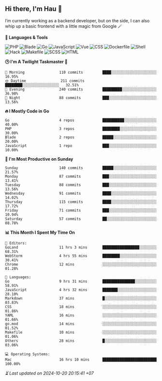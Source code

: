 ## Hi there, I'm Hau 👋
I’m currently working as a backend developer, but on the side, I can also whip up a basic frontend with a little magic from Google 🪄

<!--START_SECTION:readme-stats-->
**💬 Languages & Tools**

![PHP](https://img.shields.io/badge/PHP-64.61%25-4F5D95?&logo=PHP&labelColor=151b23)
![Blade](https://img.shields.io/badge/Blade-26.08%25-f7523f?&logo=Blade&labelColor=151b23)
![Go](https://img.shields.io/badge/Go-05.06%25-00ADD8?&logo=Go&labelColor=151b23)
![JavaScript](https://img.shields.io/badge/JavaScript-02.38%25-f1e05a?&logo=JavaScript&labelColor=151b23)
![Vue](https://img.shields.io/badge/Vue-01.20%25-41b883?&logo=Vue&labelColor=151b23)
![CSS](https://img.shields.io/badge/CSS-00.29%25-563d7c?&logo=CSS&labelColor=151b23)
![Dockerfile](https://img.shields.io/badge/Dockerfile-00.12%25-384d54?&logo=Dockerfile&labelColor=151b23)
![Shell](https://img.shields.io/badge/Shell-00.09%25-89e051?&logo=Shell&labelColor=151b23)
![Hack](https://img.shields.io/badge/Hack-00.07%25-878787?&logo=Hack&labelColor=151b23)
![Makefile](https://img.shields.io/badge/Makefile-00.06%25-427819?&logo=Makefile&labelColor=151b23)
![SCSS](https://img.shields.io/badge/SCSS-00.02%25-c6538c?&logo=SCSS&labelColor=151b23)
![HTML](https://img.shields.io/badge/HTML-00.01%25-e34c26?&logo=HTML&labelColor=151b23)


**🕒 I'm A Twilight Taskmaster 🌆**

```text
🌅 Morning                110 commits         ████░░░░░░░░░░░░░░░░░░░░░   16.95%
🌞 Daytime                211 commits         ████████░░░░░░░░░░░░░░░░░   32.51%
🌆 Evening                240 commits         █████████░░░░░░░░░░░░░░░░   36.98%
🌙 Night                  88 commits          ███░░░░░░░░░░░░░░░░░░░░░░   13.56%
```

**🔥 I Mostly Code in Go**

```text
Go                       4 repos             ██████████░░░░░░░░░░░░░░░   40.00%
PHP                      3 repos             ████████░░░░░░░░░░░░░░░░░   30.00%
Blade                    2 repos             █████░░░░░░░░░░░░░░░░░░░░   20.00%
JavaScript               1 repo              ███░░░░░░░░░░░░░░░░░░░░░░   10.00%
```

**📅 I'm Most Productive on Sunday**

```text
Sunday                   140 commits         █████░░░░░░░░░░░░░░░░░░░░   21.57%
Monday                   87 commits          ███░░░░░░░░░░░░░░░░░░░░░░   13.41%
Tuesday                  88 commits          ███░░░░░░░░░░░░░░░░░░░░░░   13.56%
Wednesday                91 commits          ████░░░░░░░░░░░░░░░░░░░░░   14.02%
Thursday                 115 commits         ████░░░░░░░░░░░░░░░░░░░░░   17.72%
Friday                   71 commits          ███░░░░░░░░░░░░░░░░░░░░░░   10.94%
Saturday                 57 commits          ██░░░░░░░░░░░░░░░░░░░░░░░   08.78%
```

**📊 This Month I Spent My Time On**

```text
📝 Editors:
GoLand                   11 hrs 3 mins       █████████████████░░░░░░░░   68.31%
WebStorm                 4 hrs 55 mins       ████████░░░░░░░░░░░░░░░░░   30.41%
Chrome                   12 mins             ░░░░░░░░░░░░░░░░░░░░░░░░░   01.28%

💬 Languages:
Go                       9 hrs 31 mins       ███████████████░░░░░░░░░░   58.91%
JavaScript               4 hrs 32 mins       ███████░░░░░░░░░░░░░░░░░░   28.10%
Markdown                 37 mins             █░░░░░░░░░░░░░░░░░░░░░░░░   03.83%
CSS                      18 mins             ░░░░░░░░░░░░░░░░░░░░░░░░░   01.86%
YAML                     16 mins             ░░░░░░░░░░░░░░░░░░░░░░░░░   01.66%
go.mod                   14 mins             ░░░░░░░░░░░░░░░░░░░░░░░░░   01.52%
Makefile                 10 mins             ░░░░░░░░░░░░░░░░░░░░░░░░░   01.06%
Others                   28 mins             █░░░░░░░░░░░░░░░░░░░░░░░░   03.06%

💻 Operating Systems:
Mac                      16 hrs 10 mins      █████████████████████████   100.00%
```



*⏳ Last updated on 2024-10-20 20:15:41 +07*
<!--END_SECTION:readme-stats-->
